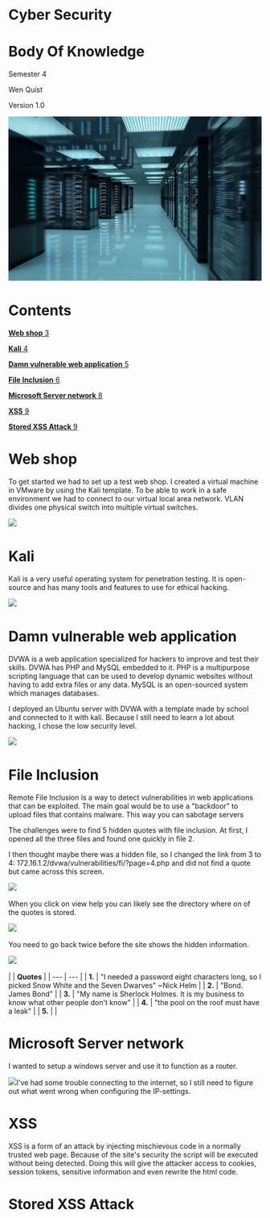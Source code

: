 #
# **Cyber Security**

#
# Body Of Knowledge

Semester 4

Wen Quist

Version 1.0

![](./Pictures/front.jpg)

#
# **Contents**

[**Web shop** 3](#_Toc114476199)

[**Kali** 4](#_Toc114476200)

[**Damn vulnerable web application** 5](#_Toc114476201)

[**File Inclusion** 6](#_Toc114476202)

[**Microsoft Server network** 8](#_Toc114476203)

[**XSS** 9](#_Toc114476204)

[**Stored XSS Attack** 9](#_Toc114476205)

#
# **Web shop**

To get started we had to set up a test web shop. I created a virtual machine in VMware by using the Kali template. To be able to work in a safe environment we had to connect to our virtual local area network. VLAN divides one physical switch into multiple virtual switches.

![](RackMultipart20220919-1-yjkp55_html_f872225179982067.png)

#

#
# **Kali**

Kali is a very useful operating system for penetration testing. It is open-source and has many tools and features to use for ethical hacking.

![](RackMultipart20220919-1-yjkp55_html_34cd8662a3754a14.png)

#

#
# **Damn vulnerable web application**

DVWA is a web application specialized for hackers to improve and test their skills. DVWA has PHP and MySQL embedded to it. PHP is a multipurpose scripting language that can be used to develop dynamic websites without having to add extra files or any data. MySQL is an open-sourced system which manages databases.

I deployed an Ubuntu server with DVWA with a template made by school and connected to it with kali. Because I still need to learn a lot about hacking, I chose the low security level.

![](RackMultipart20220919-1-yjkp55_html_1e87e89eff9510cf.png)

#

#

#

#

#

#

#

#

#
# **File Inclusion**

Remote File Inclusion is a way to detect vulnerabilities in web applications that can be exploited. The main goal would be to use a "backdoor" to upload files that contains malware. This way you can sabotage servers

The challenges were to find 5 hidden quotes with file inclusion. At first, I opened all the three files and found one quickly in file 2.

I then thought maybe there was a hidden file, so I changed the link from 3 to 4: 172.16.1.2/dvwa/vulnerabilities/fi/?page=4.php and did not find a quote but came across this screen.

![](RackMultipart20220919-1-yjkp55_html_48f15e9d91be0572.png)

When you click on view help you can likely see the directory where on of the quotes is stored.

![](RackMultipart20220919-1-yjkp55_html_422acbeb4e5094d8.png)

You need to go back twice before the site shows the hidden information.

![](RackMultipart20220919-1-yjkp55_html_1af6655010f0184d.png)

|
 | **Quotes** |
| --- | --- |
| **1.** | "I needed a password eight characters long, so I picked Snow White and the Seven Dwarves" ~Nick Helm |
| **2.** | "Bond. James Bond" |
| **3.** | "My name is Sherlock Holmes. It is my business to know what other people don't know" |
| **4.** | "the pool on the roof must have a leak" |
| **5.** |
 |

#

#

#

#

#
# **Microsoft Server network**

I wanted to setup a windows server and use it to function as a router.

![](RackMultipart20220919-1-yjkp55_html_39bb8cf675a826bb.png)I've had some trouble connecting to the internet, so I still need to figure out what went wrong when configuring the IP-settings.

#
# **XSS**

XSS is a form of an attack by injecting mischievous code in a normally trusted web page. Because of the site's security the script will be executed without being detected. Doing this will give the attacker access to cookies, session tokens, sensitive information and even rewrite the html code.

##
# **Stored XSS Attack**
